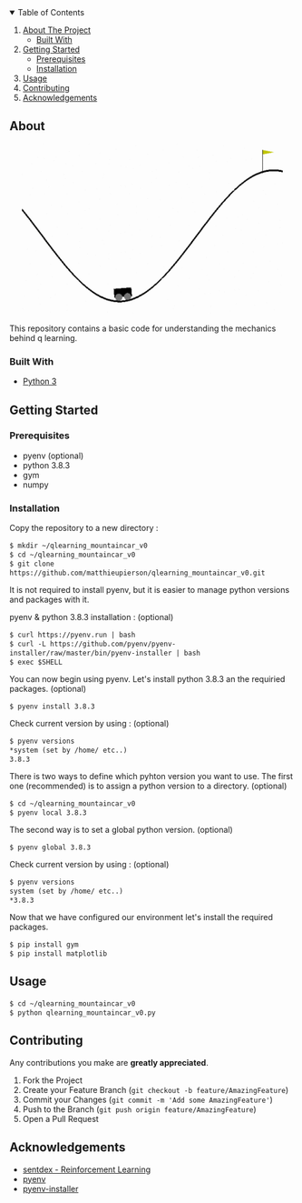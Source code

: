 <!-- TABLE OF CONTENTS -->
<details open="open">
  <summary>Table of Contents</summary>
  <ol>
    <li>
      <a href="#about-the-project">About The Project</a>
      <ul>
        <li><a href="#built-with">Built With</a></li>
      </ul>
    </li>
    <li>
      <a href="#getting-started">Getting Started</a>
      <ul>
        <li><a href="#prerequisites">Prerequisites</a></li>
        <li><a href="#installation">Installation</a></li>
      </ul>
    </li>
    <li><a href="#usage">Usage</a></li>
    <li><a href="#contributing">Contributing</a></li>
    <li><a href="#acknowledgements">Acknowledgements</a></li>
  </ol>
</details>

<!-- ABOUT -->
## About

<p align="center">
  <img width="460" height="300" src="./mountaincarv0.gif">
</p>


This repository contains a basic code for understanding the mechanics behind q learning.

### Built With

* [Python 3](https://getbootstrap.com)

<!-- GETTING STARTED -->
## Getting Started
### Prerequisites

* pyenv (optional)
* python 3.8.3
* gym
* numpy

### Installation

Copy the repository to a new directory :

    $ mkdir ~/qlearning_mountaincar_v0
    $ cd ~/qlearning_mountaincar_v0
    $ git clone https://github.com/matthieupierson/qlearning_mountaincar_v0.git


It is not required to install pyenv, but it is easier to manage python versions and packages with it.

pyenv & python 3.8.3 installation : (optional)

    $ curl https://pyenv.run | bash
    $ curl -L https://github.com/pyenv/pyenv-installer/raw/master/bin/pyenv-installer | bash
    $ exec $SHELL

You can now begin using pyenv. Let's install python 3.8.3 an the requiried packages. (optional)

    $ pyenv install 3.8.3

Check current version by using : (optional)

    $ pyenv versions
    *system (set by /home/ etc..)
    3.8.3

There is two ways to define which pyhton version you want to use. The first one (recommended) is to assign a python version to a directory. (optional)

    $ cd ~/qlearning_mountaincar_v0
    $ pyenv local 3.8.3

The second way is to set a global python version. (optional)

    $ pyenv global 3.8.3

Check current version by using : (optional)

    $ pyenv versions
    system (set by /home/ etc..)
    *3.8.3

Now that we have configured our environment let's install the required packages.

    $ pip install gym
    $ pip install matplotlib

<!-- USAGE EXAMPLES -->
## Usage

    $ cd ~/qlearning_mountaincar_v0
    $ python qlearning_mountaincar_v0.py

<!-- CONTRIBUTING -->
## Contributing

Any contributions you make are **greatly appreciated**.

1. Fork the Project
2. Create your Feature Branch (`git checkout -b feature/AmazingFeature`)
3. Commit your Changes (`git commit -m 'Add some AmazingFeature'`)
4. Push to the Branch (`git push origin feature/AmazingFeature`)
5. Open a Pull Request

<!-- ACKNOWLEDGEMENTS -->
## Acknowledgements
* [sentdex - Reinforcement Learning](https://www.youtube.com/playlist?list=PLQVvvaa0QuDezJFIOU5wDdfy4e9vdnx-7)
* [pyenv](https://github.com/pyenv/pyenv)
* [pyenv-installer](https://github.com/pyenv/pyenv-installer)
